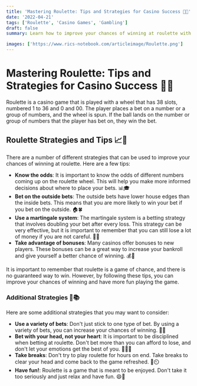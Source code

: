 ```yaml
---
title: 'Mastering Roulette: Tips and Strategies for Casino Success 🎲🎰'
date: '2022-04-21'
tags: ['Roulette', 'Casino Games', 'Gambling']
draft: false
summary: Learn how to improve your chances of winning at roulette with various strategies and tips. Understand the odds, betting options, and how to manage your emotions while playing this popular casino game.

images: ['https://www.rics-notebook.com/articleimage/Roulette.png']
---
```


# Mastering Roulette: Tips and Strategies for Casino Success 🎲🎰

Roulette is a casino game that is played with a wheel that has 38 slots, numbered 1 to 36 and 0 and 00. The player places a bet on a number or a group of numbers, and the wheel is spun. If the ball lands on the number or group of numbers that the player has bet on, they win the bet.

## Roulette Strategies and Tips 📈🧠

There are a number of different strategies that can be used to improve your chances of winning at roulette. Here are a few tips:

- **Know the odds**: It is important to know the odds of different numbers coming up on the roulette wheel. This will help you make more informed decisions about where to place your bets. 📊🎓
- **Bet on the outside bets**: The outside bets have lower house edges than the inside bets. This means that you are more likely to win your bet if you bet on the outside. 🏠🍀
- **Use a martingale system**: The martingale system is a betting strategy that involves doubling your bet after every loss. This strategy can be very effective, but it is important to remember that you can still lose a lot of money if you are not careful. 💸🔄
- **Take advantage of bonuses**: Many casinos offer bonuses to new players. These bonuses can be a great way to increase your bankroll and give yourself a better chance of winning. 💰🎁

It is important to remember that roulette is a game of chance, and there is no guaranteed way to win. However, by following these tips, you can improve your chances of winning and have more fun playing the game.

### Additional Strategies 🌟📚

Here are some additional strategies that you may want to consider:

- **Use a variety of bets**: Don't just stick to one type of bet. By using a variety of bets, you can increase your chances of winning. 🎯🔀
- **Bet with your head, not your heart**: It is important to be disciplined when betting at roulette. Don't bet more than you can afford to lose, and don't let your emotions get the best of you. 🧘‍♂️💡
- **Take breaks**: Don't try to play roulette for hours on end. Take breaks to clear your head and come back to the game refreshed. 🌴⏲️
- **Have fun!**: Roulette is a game that is meant to be enjoyed. Don't take it too seriously and just relax and have fun. 😄🎉
